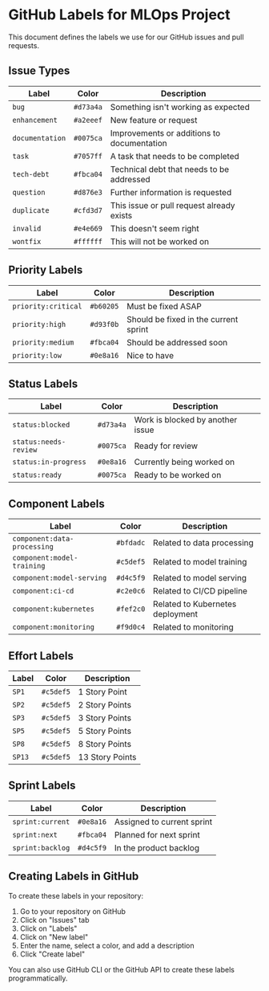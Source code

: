 # GitHub Labels for MLOps Project

This document defines the labels we use for our GitHub issues and pull requests.

## Issue Types

| Label | Color | Description |
|-------|-------|-------------|
| `bug` | `#d73a4a` | Something isn't working as expected |
| `enhancement` | `#a2eeef` | New feature or request |
| `documentation` | `#0075ca` | Improvements or additions to documentation |
| `task` | `#7057ff` | A task that needs to be completed |
| `tech-debt` | `#fbca04` | Technical debt that needs to be addressed |
| `question` | `#d876e3` | Further information is requested |
| `duplicate` | `#cfd3d7` | This issue or pull request already exists |
| `invalid` | `#e4e669` | This doesn't seem right |
| `wontfix` | `#ffffff` | This will not be worked on |

## Priority Labels

| Label | Color | Description |
|-------|-------|-------------|
| `priority:critical` | `#b60205` | Must be fixed ASAP |
| `priority:high` | `#d93f0b` | Should be fixed in the current sprint |
| `priority:medium` | `#fbca04` | Should be addressed soon |
| `priority:low` | `#0e8a16` | Nice to have |

## Status Labels

| Label | Color | Description |
|-------|-------|-------------|
| `status:blocked` | `#d73a4a` | Work is blocked by another issue |
| `status:needs-review` | `#0075ca` | Ready for review |
| `status:in-progress` | `#0e8a16` | Currently being worked on |
| `status:ready` | `#0075ca` | Ready to be worked on |

## Component Labels

| Label | Color | Description |
|-------|-------|-------------|
| `component:data-processing` | `#bfdadc` | Related to data processing |
| `component:model-training` | `#c5def5` | Related to model training |
| `component:model-serving` | `#d4c5f9` | Related to model serving |
| `component:ci-cd` | `#c2e0c6` | Related to CI/CD pipeline |
| `component:kubernetes` | `#fef2c0` | Related to Kubernetes deployment |
| `component:monitoring` | `#f9d0c4` | Related to monitoring |

## Effort Labels

| Label | Color | Description |
|-------|-------|-------------|
| `SP1` | `#c5def5` | 1 Story Point |
| `SP2` | `#c5def5` | 2 Story Points |
| `SP3` | `#c5def5` | 3 Story Points |
| `SP5` | `#c5def5` | 5 Story Points |
| `SP8` | `#c5def5` | 8 Story Points |
| `SP13` | `#c5def5` | 13 Story Points |

## Sprint Labels

| Label | Color | Description |
|-------|-------|-------------|
| `sprint:current` | `#0e8a16` | Assigned to current sprint |
| `sprint:next` | `#fbca04` | Planned for next sprint |
| `sprint:backlog` | `#d4c5f9` | In the product backlog |

## Creating Labels in GitHub

To create these labels in your repository:
1. Go to your repository on GitHub
2. Click on "Issues" tab
3. Click on "Labels"
4. Click on "New label"
5. Enter the name, select a color, and add a description
6. Click "Create label"

You can also use GitHub CLI or the GitHub API to create these labels programmatically. 